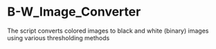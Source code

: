 # B-W_Image_Converter
The script converts colored images to black and white (binary) images using various thresholding methods
